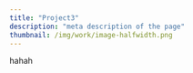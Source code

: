 ```yaml
---
title: "Project3"
description: "meta description of the page"
thumbnail: /img/work/image-halfwidth.png
---
```


<!-- Content of the page -->

hahah

